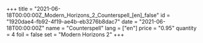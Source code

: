 +++
title = "2021-06-18T00:00:00Z_Modern_Horizons_2_Counterspell_[en]_false"
id = "1920dae4-fb92-4f19-ae4b-eb3276b8dac7"
date = "2021-06-18T00:00:00Z"
name = "Counterspell"
lang = ["en"]
price = "0.95"
quantity = 4
foil = false
set = "Modern Horizons 2"
+++
